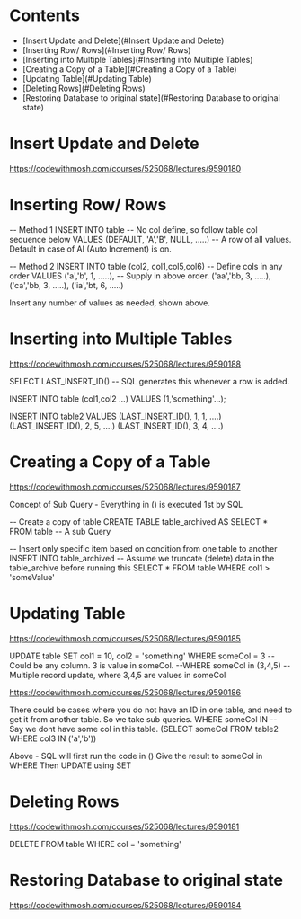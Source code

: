 # Contents

- [Insert Update and Delete](#Insert Update and Delete)
- [Inserting Row/ Rows](#Inserting Row/ Rows)
- [Inserting into Multiple Tables](#Inserting into Multiple Tables)
- [Creating a Copy of a Table](#Creating a Copy of a Table)
- [Updating Table](#Updating Table)
- [Deleting Rows](#Deleting Rows)
- [Restoring Database to original state](#Restoring Database to original state)

# Insert Update and Delete
https://codewithmosh.com/courses/525068/lectures/9590180

# Inserting Row/ Rows
-- Method 1
INSERT INTO table                           -- No col define, so follow table col sequence below
VALUES (DEFAULT, 'A','B', NULL, .....)      -- A row of all values. Default in case of AI (Auto Increment) is on.

-- Method 2
INSERT INTO table (col2, col1,col5,col6)    -- Define cols in any order
VALUES ('a','b',  1, .....),                 -- Supply in above order.
       ('aa','bb, 3, .....),
       ('ca','bb, 3, .....),
       ('ia','bt, 6, .....)
       
Insert any number of values as needed, shown above.

# Inserting into Multiple Tables
https://codewithmosh.com/courses/525068/lectures/9590188

SELECT LAST_INSERT_ID()         -- SQL generates this whenever a row is added.

INSERT INTO table (col1,col2 ...)
VALUES (1,'something'...);

INSERT INTO table2
VALUES
    (LAST_INSERT_ID(), 1, 1, ....)
    (LAST_INSERT_ID(), 2, 5, ....)
    (LAST_INSERT_ID(), 3, 4, ....)

# Creating a Copy of a Table
https://codewithmosh.com/courses/525068/lectures/9590187

Concept of Sub Query - Everything in () is executed 1st by SQL

-- Create a copy of table
CREATE TABLE table_archived AS
SELECT * FROM table                 -- A sub Query

-- Insert only specific item based on condition from one table to another
INSERT INTO table_archived          -- Assume we truncate (delete) data in the table_archive before running this
SELECT *
FROM table
WHERE col1 > 'someValue'

# Updating Table
https://codewithmosh.com/courses/525068/lectures/9590185

UPDATE table
SET col1 = 10, col2 = 'something'
WHERE someCol = 3                   -- Could be any column. 3 is value in someCol.
--WHERE someCol in (3,4,5)          -- Multiple record update, where 3,4,5 are values in someCol

https://codewithmosh.com/courses/525068/lectures/9590186

There could be cases where you do not have an ID in one table, and need to get it from another table.
So we take sub queries.
WHERE someCol IN                    -- Say we dont have some col in this table.
            (SELECT someCol
             FROM table2
             WHERE col3 IN ('a','b'))
             
Above - 
SQL will first run the code in ()
Give the result to someCol in WHERE
Then UPDATE using SET
   
# Deleting Rows
https://codewithmosh.com/courses/525068/lectures/9590181

DELETE FROM table
WHERE col = 'something'

# Restoring Database to original state
https://codewithmosh.com/courses/525068/lectures/9590184
